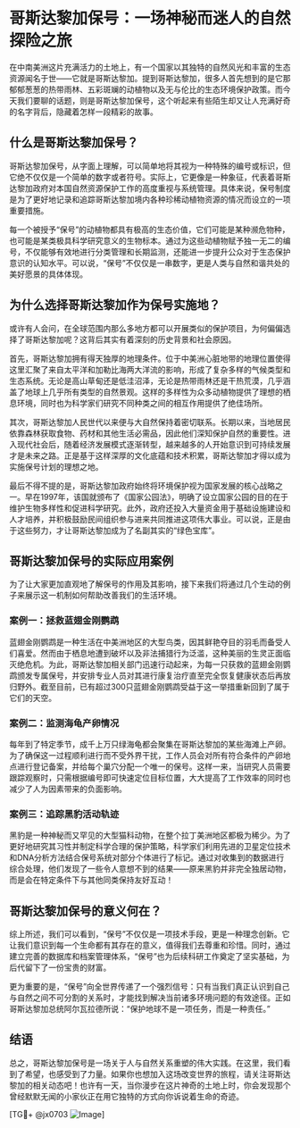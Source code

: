 # 哥斯达黎加保号：一场神秘而迷人的自然探险之旅

在中南美洲这片充满活力的土地上，有一个国家以其独特的自然风光和丰富的生态资源闻名于世——它就是哥斯达黎加。提到哥斯达黎加，很多人首先想到的是它那郁郁葱葱的热带雨林、五彩斑斓的动植物以及无与伦比的生态环境保护政策。而今天我们要聊的话题，则是哥斯达黎加保号，这个听起来有些陌生却又让人充满好奇的名字背后，隐藏着怎样一段精彩的故事。

## 什么是哥斯达黎加保号？

哥斯达黎加保号，从字面上理解，可以简单地将其视为一种特殊的编号或标识，但它绝不仅仅是一个简单的数字或者符号。实际上，它更像是一种象征，代表着哥斯达黎加政府对本国自然资源保护工作的高度重视与系统管理。具体来说，保号制度是为了更好地记录和追踪哥斯达黎加境内各种珍稀动植物资源的情况而设立的一项重要措施。

每一个被授予“保号”的动植物都具有极高的生态价值，它们可能是某种濒危物种，也可能是某类极具科学研究意义的生物标本。通过为这些动植物赋予独一无二的编号，不仅能够有效地进行分类管理和长期监测，还能进一步提升公众对于生态保护意识的认知水平。可以说，“保号”不仅仅是一串数字，更是人类与自然和谐共处的美好愿景的具体体现。

## 为什么选择哥斯达黎加作为保号实施地？

或许有人会问，在全球范围内那么多地方都可以开展类似的保护项目，为何偏偏选择了哥斯达黎加呢？这背后其实有着深刻的历史背景和社会原因。

首先，哥斯达黎加拥有得天独厚的地理条件。位于中美洲心脏地带的地理位置使得这里汇聚了来自太平洋和加勒比海两大洋流的影响，形成了复杂多样的气候类型和生态系统。无论是高山草甸还是低洼沼泽，无论是热带雨林还是干热荒漠，几乎涵盖了地球上几乎所有类型的自然景观。这样的多样性为众多动植物提供了理想的栖息环境，同时也为科学家们研究不同种类之间的相互作用提供了绝佳场所。

其次，哥斯达黎加人民世代以来便与大自然保持着密切联系。长期以来，当地居民依靠森林获取食物、药材和其他生活必需品，因此他们深知保护自然的重要性。进入现代社会后，随着经济发展模式逐渐转型，越来越多的人开始意识到可持续发展才是未来之路。正是基于这样深厚的文化底蕴和技术积累，哥斯达黎加才得以成为实施保号计划的理想之地。

最后不得不提的是，哥斯达黎加政府始终将环境保护视为国家发展的核心战略之一。早在1997年，该国就颁布了《国家公园法》，明确了设立国家公园的目的在于维护生物多样性和促进科学研究。此外，政府还投入大量资金用于基础设施建设和人才培养，并积极鼓励民间组织参与进来共同推进这项伟大事业。可以说，正是由于这些努力，才让哥斯达黎加成为了名副其实的“绿色宝库”。

## 哥斯达黎加保号的实际应用案例

为了让大家更加直观地了解保号的作用及其影响，接下来我们将通过几个生动的例子来展示这一机制如何帮助改善我们的生活环境。

### 案例一：拯救蓝翅金刚鹦鹉

蓝翅金刚鹦鹉是一种生活在中美洲地区的大型鸟类，因其鲜艳夺目的羽毛而备受人们喜爱。然而由于栖息地遭到破坏以及非法捕猎行为泛滥，这种美丽的生灵正面临灭绝危机。为此，哥斯达黎加相关部门迅速行动起来，为每一只获救的蓝翅金刚鹦鹉颁发专属保号，并安排专业人员对其进行康复治疗直至完全恢复健康状态后再放归野外。截至目前，已有超过300只蓝翅金刚鹦鹉受益于这一举措重新回到了属于它们的天空。

### 案例二：监测海龟产卵情况

每年到了特定季节，成千上万只绿海龟都会聚集在哥斯达黎加的某些海滩上产卵。为了确保这一过程顺利进行而不受外界干扰，工作人员会对所有符合条件的产卵地点进行登记备案，并给每个巢穴分配一个唯一的保号。这样一来，当研究人员需要跟踪观察时，只需根据编号即可快速定位目标位置，大大提高了工作效率的同时也减少了人为因素带来的负面影响。

### 案例三：追踪黑豹活动轨迹

黑豹是一种神秘而又罕见的大型猫科动物，在整个拉丁美洲地区都极为稀少。为了更好地研究其习性并制定科学合理的保护策略，科学家们利用先进的卫星定位技术和DNA分析方法结合保号系统对部分个体进行了标记。通过对收集到的数据进行综合处理，他们发现了一些令人意想不到的结果——原来黑豹并非完全独居动物，而是会在特定条件下与其他同类保持友好互动！

## 哥斯达黎加保号的意义何在？

综上所述，我们可以看到，“保号”不仅仅是一项技术手段，更是一种理念创新。它让我们意识到每一个生命都有其存在的意义，值得我们去尊重和珍惜。同时，通过建立完善的数据库和档案管理体系，“保号”也为后续科研工作奠定了坚实基础，为后代留下了一份宝贵的财富。

更为重要的是，“保号”向全世界传递了一个强烈信号：只有当我们真正认识到自己与自然之间不可分割的关系时，才能找到解决当前诸多环境问题的有效途径。正如哥斯达黎加总统阿尔瓦拉德所说：“保护地球不是一项任务，而是一种责任。”

## 结语

总之，哥斯达黎加保号是一场关于人与自然关系重塑的伟大实践。在这里，我们看到了希望，也感受到了力量。如果你也想加入这场改变世界的旅程，请关注哥斯达黎加的相关动态吧！也许有一天，当你漫步在这片神奇的土地上时，你会发现那个曾经默默无闻的小家伙正在用它独特的方式向你诉说着生命的奇迹。

[TG💪+ @jx0703 ![Image](https://github.com/user-attachments/assets/dbca1d08-cadb-493c-b0ec-ad6f7a83f270)]